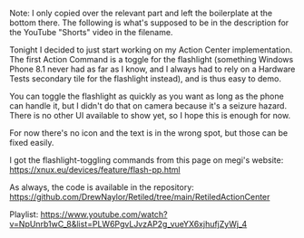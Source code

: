 Note: I only copied over the relevant part and left the boilerplate at the bottom there. The following is what's supposed to be in the description for the YouTube "Shorts" video in the filename.

Tonight I decided to just start working on my Action Center implementation. The first Action Command is a toggle for the flashlight (something Windows Phone 8.1 never had as far as I know, and I always had to rely on a Hardware Tests secondary tile for the flashlight instead), and is thus easy to demo. 

You can toggle the flashlight as quickly as you want as long as the phone can handle it, but I didn't do that on camera because it's a seizure hazard. There is no other UI available to show yet, so I hope this is enough for now.

For now there's no icon and the text is in the wrong spot, but those can be fixed easily.

I got the flashlight-toggling commands from this page on megi's website: https://xnux.eu/devices/feature/flash-pp.html

As always, the code is available in the repository:
https://github.com/DrewNaylor/Retiled/tree/main/RetiledActionCenter

Playlist:
https://www.youtube.com/watch?v=NpUnrb1wC_8&list=PLW6PgvLJvzAP2g_vueYX6xjhufjZyWj_4
